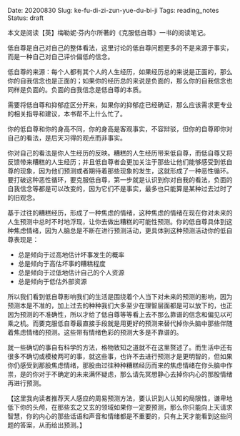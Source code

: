 Date: 20200830
Slug: ke-fu-di-zi-zun-yue-du-bi-ji
Tags: reading_notes
Status: draft

本文是阅读【英】梅勒妮·芬内尔所著的《克服低自尊》一书的阅读笔记。

低自尊是自己对自己的整体看法，这里讨论的低自尊问题更多的不是来源于事实，而是一种自己对自己评价偏低的信念。

低自尊的来源：每个人都有其个人的人生经历，如果经历总的来说是正面的，那么你的自我信念也是正面的；如果你的经历总的来说是负面的，那么你的自我信念也同样是负面的。负面的自我信念是低自尊的本质。

需要将低自尊和抑郁症区分开来，如果你的抑郁症已经确证，那么应该需求更专业的相关指导和建议，本书帮不上什么忙了。

你的低自尊和你的身高不同，你的身高是客观事实，不容辩驳，但你的自尊即你对自己的看法，是后天习得的观点而非事实。

你对自己的看法是你人生经历的反映。糟糕的人生经历带来低自尊，而低自尊又将反馈带来糟糕的人生经历；并且低自尊者会更加关注于那些让他们能够感受到低自尊的现象，因为他们预测或者期待着那些现象的发生，这就形成了一种恶性循环。要打破这种恶性循环，要克服低自尊，第一步就是认识到你对自我的看法，负面的自我信念等都是可以改变的，因为它们不是事实，最多也只能算是某种过去过时了的旧观念。

基于过往的糟糕经历，形成了一种焦虑的情绪，这种焦虑的情绪在现在你对未来的人生预测中总时不时地浮现，让你去做出糟糕的可能性预测。你的低自尊具体到这种焦虑情绪，因为人脑总是不断在进行预测活动，更具体到这种预测活动你的低自尊表现是：

- 总是倾向于过高地估计坏事发生的概率
- 总是倾向于高估坏事的糟糕程度
- 总是倾向于过低地估计自己的个人资源
- 总是倾向于低估外部资源

所以我们看到低自尊影响我们的生活是围绕着个人当下对未来的预测的影响，因为预测本是不准的，加上过去的种种我们大多至少在理智层面都是可以放下的，也正因为预测的不准确性，所以才给了低自尊等等看上去不那么靠谱的信念和偏见以可乘之机。而要克服低自尊最直接手段就是用更好的预测来替代掉你头脑中那些伴随着焦虑情绪的预测。这些带有情绪色彩的预测大多是不靠谱的。

就一些确切的事自有科学的方法，格物致知之道就不在这里赘述了。而生活中还有很多不确切或模棱两可的事，就这些事，也许不去进行预测才是更明智的，但如果你仍感受到那股焦虑情绪，那股由过往种种糟糕经历而来的焦虑情绪在你头脑中作祟，是的你对于不确定的未来满怀疑虑，那么请先冥想静心去掉你内心的那股情绪再进行预测。

【这里我向读者推荐天人感应的周易预测方法，要认识到人认知的局限性，谦卑地低下你的头颅，在那些玄之又玄的领域如果你一定要预测，那么你只能向上天请求智慧，你的内心的那些话语和声音和情绪都是不重要的，只有上天才能看到这些问题的答案，从而给出预测。】














